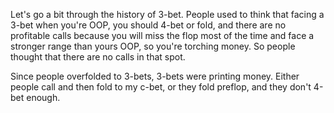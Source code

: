 
Let's go a bit through the history of 3-bet. People used to think that facing a 3-bet when you're OOP, you should 4-bet or fold, and there are no profitable calls because you will miss the flop most of the time and face a stronger range than yours OOP, so you're torching money. So people thought that there are no calls in that spot.

Since people overfolded to 3-bets, 3-bets were printing money. Either people call and then fold to my c-bet, or they fold preflop, and they don't 4-bet enough.
